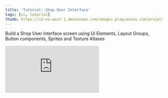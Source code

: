 ```yaml
---
title: 'Tutorial: Shop User Interface'
tags: [ui, tutorial]
thumb: https://s3-eu-west-1.amazonaws.com/images.playcanvas.com/projects/12/559492/CBFB0A-image-75.jpg
---
```

Build a Shop User Interface screen using UI Elements, Layout Groups, Button components, Sprites and Texture Atlases
<div className="iframe-container">
    <iframe loading="lazy" src="https://playcanv.as/p/yN4CxzAs/" title="Tutorial: Shop User Interface" webkitallowfullscreen="true" mozallowfullscreen="true" allow="autoplay" allowfullscreen="true" allowvr="" scrolling="no" frameborder="0" />
</div>
